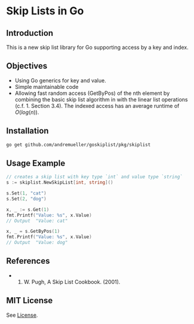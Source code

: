 # Skip Lists in Go

## Introduction

This is a new skip list library for Go supporting access by a key and index.

## Objectives

- Using Go generics for key and value.
- Simple maintainable code
- Allowing fast random access (GetByPos) of the nth element by combining the basic skip list algorithm in with the linear list operations (c.f. 1. Section 3.4). The indexed access has an average runtime of $O(log(n))$.

## Installation

```bash
go get github.com/andremueller/goskiplist/pkg/skiplist
```



## Usage Example

```go
// creates a skip list with key type `int` and value type `string`
s := skiplist.NewSkipList[int, string]()

s.Set(1, "cat")
s.Set(2, "dog")

x, _ := s.Get(1)
fmt.Printf("Value: %s", x.Value)
// Output  "Value: cat"

x, _ = s.GetByPos(1)
fmt.Printf("Value: %s", x.Value)
// Output  "Value: dog"
```

## References

- 1. W. Pugh, A Skip List Cookbook. (2001).

## MIT License

See [License](LICENSE).
